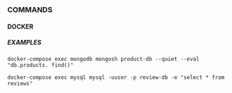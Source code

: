 ### COMMANDS
#### DOCKER

##### EXAMPLES
```shell
docker-compose exec mongodb mongosh product-db --quiet --eval "db.products. find()"
```

```shell
docker-compose exec mysql mysql -uuser -p review-db -e "select * from reviews"
```
